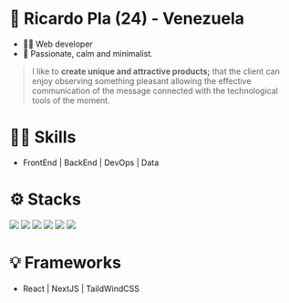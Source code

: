 # 🧍 Ricardo Pla (24) - Venezuela
- 👨‍💻 Web developer
- 🍃 Passionate, calm and minimalist.

> I like to **create unique and attractive products;** that the client can enjoy observing something pleasant allowing the effective communication of the message connected with the technological tools of the moment.

# ✍🏻 Skills
- FrontEnd | BackEnd | DevOps | Data

# ⚙ Stacks
<div>
  <img src="https://img.shields.io/badge/-nodejs-46483df?style=for-the-badge&logo=Node.js&logoColor=46483d&color=90c53f">
  <img src="https://img.shields.io/badge/-javascript-191919?style=for-the-badge&logo=JavaScript&logoColor=191919&color=F7DF1E">
  <img src="https://img.shields.io/badge/-TypeScript-black?style=for-the-badge&logo=TypeScript&logoColor=white&color=2d79c7">
  <img src="https://img.shields.io/badge/-PHP-black?style=for-the-badge&logo=php&logoColor=white&color=4f5b93">
  <img src="https://img.shields.io/badge/-HTML-black?style=for-the-badge&logo=html5&logoColor=white&color=e44d26">
  <img src="https://img.shields.io/badge/-CSS-black?style=for-the-badge&logo=css3&logoColor=white&color=2299f8">
</div>

# 💡 Frameworks

- React | NextJS | TaildWindCSS
